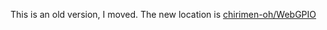 
This is an old version, I moved.
The new location is [chirimen-oh/WebGPIO](https://github.com/chirimen-oh/WebGPIO)

